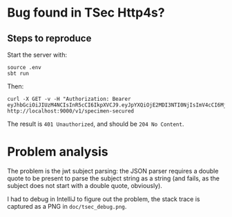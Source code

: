 # Bug found in TSec Http4s?

## Steps to reproduce

Start the server with:

```shell script
source .env
sbt run
``` 

Then:

```shell script
curl -X GET -v -H "Authorization: Bearer eyJhbGciOiJIUzM4NCIsInR5cCI6IkpXVCJ9.eyJpYXQiOjE2MDI3NTI0NjIsImV4cCI6MjQ2Njc1MjQ2MiwibmJmIjoxNjAyNzUyNDYyLCJpc3MiOiJodHRwczovL2F1dGguYmx1ZXZhbGV0LmZyIiwic3ViIjoic2VydmljZTpibHVldmFsZXQ6c2VydmVyIiwiYXVkIjoiaHR0cHM6Ly9iaWxsaW5nLmJsdWV2YWxldC5mciIsImp0aSI6ImtleV9mb3JfYmx1ZXZhbGV0X3NlcnZlciIsInNjb3BlIjpbImJpbGxpbmc6aW52b2ljZTpyZWFkIiwiYmlsbGluZzppbnZvaWNlOmNyZWF0ZSIsImJpbGxpbmc6aW52b2ljZTpkZWxldGUiLCJiaWxsaW5nOmludm9pY2U6bGlzdCJdfQ.q6SRKebktys1UD54blkmholJSvdnikox5TddpSWh56mNKzsyk21kTFOE1zRL0UKo"  http://localhost:9000/v1/specimen-secured
```

The result is `401 Unauthorized`, and should be `204 No Content`.

# Problem analysis

The problem is the jwt subject parsing: the JSON parser requires a double quote to be present to parse the subject string as a string (and fails, as the subject does not start with a double quote, obviously).

I had to debug in IntelliJ to figure out the problem, the stack trace is captured as a PNG in `doc/tsec_debug.png`.
